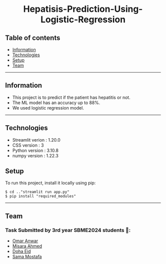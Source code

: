 <center>  <h1> Hepatisis-Prediction-Using-Logistic-Regression </h1>
</center>

## Table of contents
* [Information](#information)
* [Technologies](#technologies)
* [Setup](#setup)
* [Team](#team)

<hr>

## Information
- This project is to predict if the patient has hepatitis or not.
- The ML model has an accuracy up to 88%.
- We used logistic regression model.

<hr>

## Technologies
- Streamlit verion : 1.20.0
- CSS version : 3
- Python version : 3.10.8
- numpy version : 1.22.3


## Setup
To run this project, install it locally using pip:

```
$ cd .."streamlit run app.py"
$ pip install "required_modules"
```
<hr>


## Team
### Task Submitted by 3rd year SBME2024 students 💉:
* [Omar Anwar](https://github.com/omaranwar21) 
* [Misara Ahmed](https://github.com/Misara-Ahmed) 
* [Doha Eid](https://github.com/doha-eid)
* [Sama Mostafa](https://github.com/SamaMostafa1) 





